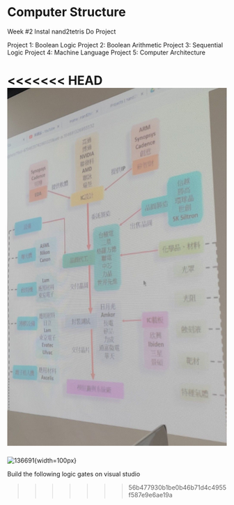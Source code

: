 # Computer Structure

Week #2
Instal nand2tetris
Do Project 

Project 1: Boolean Logic
Project 2: Boolean Arithmetic
Project 3: Sequential Logic
Project 4: Machine Language
Project 5: Computer Architecture

<<<<<<< HEAD
![a](Images/a.jpg)
=======
![136691](https://github.com/nicoakuang/mynote/assets/125626500/2ae8baa5-8f2e-4715-b8d7-b38f84e9d158){width=100px}

Build the following logic gates on visual studio
>>>>>>> 56b477930b1be0b46b71d4c4955f587e9e6ae19a

